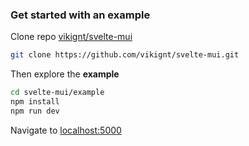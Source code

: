 ### Get started with an example

Clone repo [vikignt/svelte-mui](https://github.com/vikignt/svelte-mui.git)

```bash
git clone https://github.com/vikignt/svelte-mui.git
```

Then explore the __example__

```bash
cd svelte-mui/example
npm install
npm run dev
```

Navigate to [localhost:5000](http://localhost:5000)
